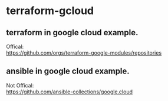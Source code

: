 # terraform-gcloud
## terraform in google cloud example.  
Offical:  
https://github.com/orgs/terraform-google-modules/repositories  
## ansible in google cloud example.  
Not Offical:  
https://github.com/ansible-collections/google.cloud
